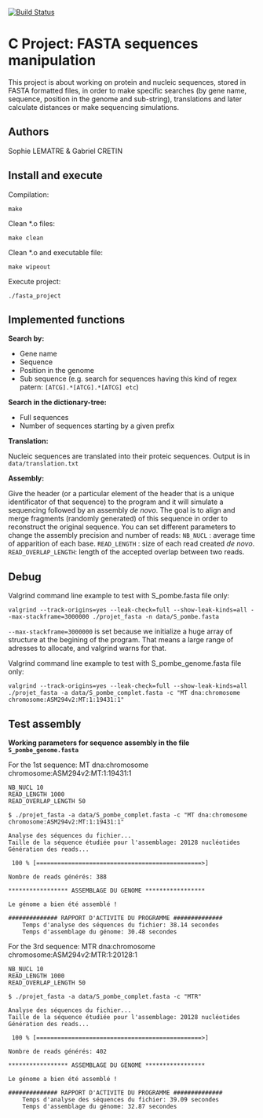 [![Build Status](https://travis-ci.org/gabrielctn/fasta_project.svg?branch=master)](https://travis-ci.org/gabrielctn/fasta_project)

# C Project: FASTA sequences manipulation

This project is about working on protein and nucleic sequences, stored in FASTA formatted files, in order to make specific searches (by gene name, sequence, position in the genome and sub-string), translations and later calculate distances or make sequencing simulations.

## Authors

Sophie LEMATRE & Gabriel CRETIN

## Install and execute

Compilation:

`make`

Clean *.o files:

`make clean`

Clean *.o and executable file:

`make wipeout`

Execute project:

`./fasta_project`

## Implemented functions

**Search by:**

- Gene name
- Sequence
- Position in the genome
- Sub sequence (e.g. search for sequences having this kind of regex patern: `[ATCG].*[ATCG].*[ATCG] etc`)

**Search in the dictionary-tree:**

- Full sequences
- Number of sequences starting by a given prefix

**Translation:**

Nucleic sequences are translated into their proteic sequences. Output is in `data/translation.txt`

**Assembly:**

Give the header (or a particular element of the header that is a unique identificator of that sequence) to the program and it will simulate a sequencing followed by an assembly *de novo*.
The goal is to align and merge fragments (randomly generated) of this sequence in order to reconstruct the original sequence.
You can set different parameters to change the assembly precision and number of reads:
`NB_NUCL` : average time of apparition of each base.
`READ_LENGTH` : size of each read created *de novo*.
`READ_OVERLAP_LENGTH`: length of the accepted overlap between two reads.

## Debug

Valgrind command line example to test with S_pombe.fasta file only:

`valgrind --track-origins=yes --leak-check=full --show-leak-kinds=all --max-stackframe=3000000 ./projet_fasta -n data/S_pombe.fasta`

`--max-stackframe=3000000` is set because we initialize a huge array of structure at the begining of the program.
That means a large range of adresses to allocate, and valgrind warns for that.

Valgrind command line example to test with S_pombe_genome.fasta file only:

`valgrind --track-origins=yes --leak-check=full --show-leak-kinds=all ./projet_fasta -a data/S_pombe_complet.fasta -c "MT dna:chromosome chromosome:ASM294v2:MT:1:19431:1"`

## Test assembly

**Working parameters for sequence assembly in the file `S_pombe_genome.fasta`**

For the 1st sequence: MT dna:chromosome chromosome:ASM294v2:MT:1:19431:1

    NB_NUCL 10
    READ_LENGTH 1000
    READ_OVERLAP_LENGTH 50

    $ ./projet_fasta -a data/S_pombe_complet.fasta -c "MT dna:chromosome chromosome:ASM294v2:MT:1:19431:1"

    Analyse des séquences du fichier...
    Taille de la séquence étudiée pour l'assemblage: 20128 nucléotides
    Génération des reads...

     100 % [===============================================>]

    Nombre de reads générés: 388

    ***************** ASSEMBLAGE DU GENOME *****************

    Le génome a bien été assemblé !

    ############## RAPPORT D'ACTIVITE DU PROGRAMME ##############
    	Temps d'analyse des séquences du fichier: 38.14 secondes
    	Temps d'assemblage du génome: 30.48 secondes


For the 3rd sequence: MTR dna:chromosome chromosome:ASM294v2:MTR:1:20128:1

    NB_NUCL 10
    READ_LENGTH 1000
    READ_OVERLAP_LENGTH 50

    $ ./projet_fasta -a data/S_pombe_complet.fasta -c "MTR"

    Analyse des séquences du fichier...
    Taille de la séquence étudiée pour l'assemblage: 20128 nucléotides
    Génération des reads...

     100 % [===============================================>]

    Nombre de reads générés: 402

    ***************** ASSEMBLAGE DU GENOME *****************

    Le génome a bien été assemblé !

    ############## RAPPORT D'ACTIVITE DU PROGRAMME ##############
    	Temps d'analyse des séquences du fichier: 39.09 secondes
    	Temps d'assemblage du génome: 32.87 secondes
